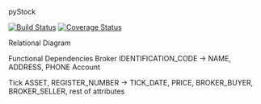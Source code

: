 pyStock

[![Build Status](https://travis-ci.org/llazzaro/pystock.svg)](https://travis-ci.org/llazzaro/pystock) [![Coverage Status](https://coveralls.io/repos/llazzaro/pystock/badge.svg?branch=master&service=github)](https://coveralls.io/github/llazzaro/pystock?branch=master)

Relational Diagram

Functional Dependencies
Broker
IDENTIFICATION_CODE -> NAME, ADDRESS, PHONE
Account

Tick
ASSET, REGISTER_NUMBER -> TICK_DATE, PRICE, BROKER_BUYER, BROKER_SELLER, rest of attributes

